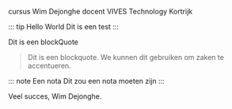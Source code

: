 cursus Wim Dejonghe docent VIVES Technology Kortrijk

::: tip Hello World
Dit is een test
:::

Dit is een blockQuote

> Dit is een blockquote. 
> We kunnen dit gebruiken om zaken te accentueren.

::: note Een nota
Dit zou een nota moeten zijn
:::

Veel succes,
Wim Dejonghe.
